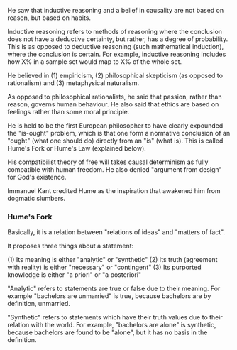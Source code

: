 He saw that inductive reasoning and a belief in causality are not based on reason, but based on habits.

Inductive reasoning refers to methods of reasoning where the conclusion does not have a deductive certainty, but rather, has a degree of probability. This is as opposed to deductive reasoning (such mathematical induction), where the conclusion is certain. For example, inductive reasoning includes how X% in a sample set would map to X% of the whole set.

He believed in (1) empiricism, (2) philosophical skepticism (as opposed to rationalism) and (3) metaphysical naturalism.

As opposed to philosophical rationalists, he said that passion, rather than reason, governs human behaviour. He also said that ethics are based on feelings rather than some moral principle.

He is held to be the first European philosopher to have clearly expounded the "is-ought" problem, which is that one form a normative conclusion of an "ought" (what one should do) directly from an "is" (what is). This is called Hume's Fork or Hume's Law (explained below).

His compatibilist theory of free will takes causal determinism as fully compatible with human freedom. He also denied "argument from design" for God's existence.

Immanuel Kant credited Hume as the inspiration that awakened him from dogmatic slumbers.

### Hume's Fork

Basically, it is a relation between "relations of ideas" and "matters of fact".

It proposes three things about a statement:

(1) Its meaning is either "analytic" or "synthetic"
(2) Its truth (agreement with reality) is either "necessary" or "contingent"
(3) Its purported knowledge is either "a priori" or "a posteriori"

"Analytic" refers to statements are true or false due to their meaning. For example "bachelors are unmarried" is true, because bachelors are by definition, unmarried.

"Synthetic" refers to statements which have their truth values due to their relation with the world. For example, "bachelors are alone" is synthetic, because bachelors are found to be "alone", but it has no basis in the definition.

